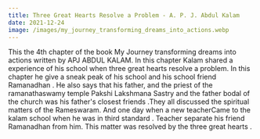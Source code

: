 ```yaml
---
title: Three Great Hearts Resolve a Problem - A. P. J. Abdul Kalam
date: 2021-12-24
image: /images/my_journey_transforming_dreams_into_actions.webp
---
```


This the 4th chapter of the book My Journey transforming dreams into actions written by APJ ABDUL KALAM. In this chapter Kalam shared a experience of his school when three great hearts resolve a problem. In this chapter he give a sneak peak of his school and his school friend Ramanadhan . He also says that his father, and the priest of the ramanathaswamy temple Pakshi Lakshmana Sastry and the father bodal of the church was his father's closest friends .They all discussed the spiritual matters of the Rameswaram. And one day when a new teacherCame to the kalam school when he was in third standard . Teacher separate his friend Ramanadhan from him. This matter was resolved by the three great hearts .